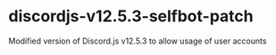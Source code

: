 # discordjs-v12.5.3-selfbot-patch
Modified version of Discord.js v12.5.3 to allow usage of user accounts
